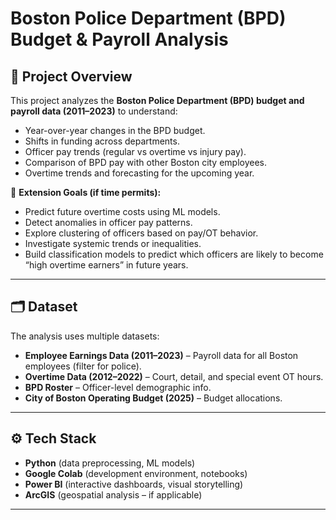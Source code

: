 # Boston Police Department (BPD) Budget & Payroll Analysis  

## 📌 Project Overview  
This project analyzes the **Boston Police Department (BPD) budget and payroll data (2011–2023)** to understand:  
- Year-over-year changes in the BPD budget.  
- Shifts in funding across departments.  
- Officer pay trends (regular vs overtime vs injury pay).  
- Comparison of BPD pay with other Boston city employees.  
- Overtime trends and forecasting for the upcoming year.  

🚀 **Extension Goals (if time permits):**  
- Predict future overtime costs using ML models.  
- Detect anomalies in officer pay patterns.  
- Explore clustering of officers based on pay/OT behavior.  
- Investigate systemic trends or inequalities.
- Build classification models to predict which officers are likely to become “high overtime earners” in future years.  
---

## 🗂️ Dataset  
The analysis uses multiple datasets:  
- **Employee Earnings Data (2011–2023)** – Payroll data for all Boston employees (filter for police).  
- **Overtime Data (2012–2022)** – Court, detail, and special event OT hours.  
- **BPD Roster** – Officer-level demographic info.  
- **City of Boston Operating Budget (2025)** – Budget allocations.  

---

## ⚙️ Tech Stack  
- **Python** (data preprocessing, ML models)  
- **Google Colab** (development environment, notebooks)  
- **Power BI** (interactive dashboards, visual storytelling)  
- **ArcGIS** (geospatial analysis – if applicable)  

---

